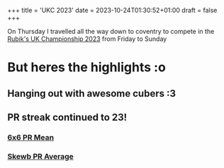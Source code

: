 +++
title = 'UKC 2023'
date = 2023-10-24T01:30:52+01:00
draft = false
+++

On Thursday I travelled all the way down to coventry to compete in the [Rubik's UK Championship 2023][def] from Friday to Sunday
# But heres the highlights :o
## Hanging out with awesome cubers :3
## PR streak continued to 23!
### [6x6 PR Mean][def2]
### [Skewb PR Average][def3]

[def]: https://www.worldcubeassociation.org/competitions/RubiksUKChampionship2023
[def2]: /posts/cubing/6x6/pr/mean
[def3]: /posts/cubing/skewb/pr/average